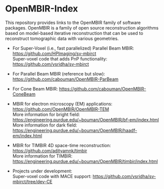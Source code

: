 # OpenMBIR-Index

This repository provides links to the OpenMBIR family of software packages. OpenMBIR is a family of open source reconstruction algorithms based on model-based iterative reconstruction that can be used to reconstruct tomographic data with various geometries.

* For Super-Voxel (i.e., fast parallelized) Parallel Beam MBIR: https://github.com/HPImaging/sv-mbirct  
Super-voxel code that adds PnP functionality: https://github.com/vsridha/sv-mbirct

* For Parallel Beam MBIR (reference but slow): https://github.com/cabouman/OpenMBIR-ParBeam

* For Cone Beam MBIR: https://github.com/cabouman/OpenMBIR-ConeBeam

* MBIR for electron microscopy (EM) applications: https://github.com/OpenMBIR/OpenMBIR-TEM  
More information for bright field: https://engineering.purdue.edu/~bouman/OpenMBIR/bf-em/index.html  
More information for dark field: https://engineering.purdue.edu/~bouman/OpenMBIR/haadf-em/index.html

* MBIR for TIMBIR 4D space-time reconstruction: https://github.com/adityamnk/timbir  
More information for TIMBIR: https://engineering.purdue.edu/~bouman/OpenMBIR/timbir/index.html

* Projects under development:  
Super-voxel code with MACE support: https://github.com/vsridha/sv-mbirct/tree/dev-CE
